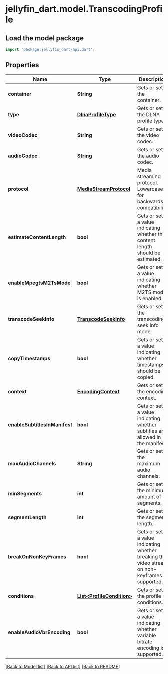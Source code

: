 # jellyfin_dart.model.TranscodingProfile

## Load the model package
```dart
import 'package:jellyfin_dart/api.dart';
```

## Properties
Name | Type | Description | Notes
------------ | ------------- | ------------- | -------------
**container** | **String** | Gets or sets the container. | [optional] 
**type** | [**DlnaProfileType**](DlnaProfileType.md) | Gets or sets the DLNA profile type. | [optional] 
**videoCodec** | **String** | Gets or sets the video codec. | [optional] 
**audioCodec** | **String** | Gets or sets the audio codec. | [optional] 
**protocol** | [**MediaStreamProtocol**](MediaStreamProtocol.md) | Media streaming protocol.  Lowercase for backwards compatibility. | [optional] 
**estimateContentLength** | **bool** | Gets or sets a value indicating whether the content length should be estimated. | [optional] [default to false]
**enableMpegtsM2TsMode** | **bool** | Gets or sets a value indicating whether M2TS mode is enabled. | [optional] [default to false]
**transcodeSeekInfo** | [**TranscodeSeekInfo**](TranscodeSeekInfo.md) | Gets or sets the transcoding seek info mode. | [optional] [default to 'Auto']
**copyTimestamps** | **bool** | Gets or sets a value indicating whether timestamps should be copied. | [optional] [default to false]
**context** | [**EncodingContext**](EncodingContext.md) | Gets or sets the encoding context. | [optional] [default to 'Streaming']
**enableSubtitlesInManifest** | **bool** | Gets or sets a value indicating whether subtitles are allowed in the manifest. | [optional] [default to false]
**maxAudioChannels** | **String** | Gets or sets the maximum audio channels. | [optional] 
**minSegments** | **int** | Gets or sets the minimum amount of segments. | [optional] [default to 0]
**segmentLength** | **int** | Gets or sets the segment length. | [optional] [default to 0]
**breakOnNonKeyFrames** | **bool** | Gets or sets a value indicating whether breaking the video stream on non-keyframes is supported. | [optional] [default to false]
**conditions** | [**List&lt;ProfileCondition&gt;**](ProfileCondition.md) | Gets or sets the profile conditions. | [optional] 
**enableAudioVbrEncoding** | **bool** | Gets or sets a value indicating whether variable bitrate encoding is supported. | [optional] [default to true]

[[Back to Model list]](../README.md#documentation-for-models) [[Back to API list]](../README.md#documentation-for-api-endpoints) [[Back to README]](../README.md)


